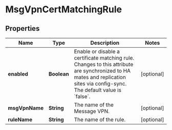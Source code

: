 

# MsgVpnCertMatchingRule


## Properties

| Name | Type | Description | Notes |
|------------ | ------------- | ------------- | -------------|
|**enabled** | **Boolean** | Enable or disable a certificate matching rule. Changes to this attribute are synchronized to HA mates and replication sites via config-sync. The default value is &#x60;false&#x60;. |  [optional] |
|**msgVpnName** | **String** | The name of the Message VPN. |  [optional] |
|**ruleName** | **String** | The name of the rule. |  [optional] |



